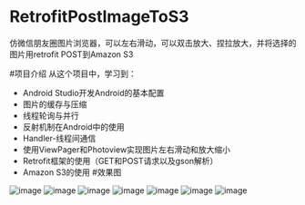 # RetrofitPostImageToS3
仿微信朋友圈图片浏览器，可以左右滑动，可以双击放大、捏拉放大，并将选择的图片用retrofit POST到Amazon S3

#项目介绍
从这个项目中，学习到：<br>
* Android Studio开发Android的基本配置
* 图片的缓存与压缩 
* 线程轮询与并行
* 反射机制在Android中的使用 
* Handler-线程间通信
* 使用ViewPager和Photoview实现图片左右滑动和放大缩小
* Retrofit框架的使用（GET和POST请求以及gson解析）
* Amazon S3的使用
#效果图

 ![image](https://raw.githubusercontent.com/ruanqiujing/RetrofitPostImageToS3/master/Images/Screenshot_2016-07-28-16-23-07.png)
  ![image](https://raw.githubusercontent.com/ruanqiujing/RetrofitPostImageToS3/master/Images/Screenshot_2016-07-28-16-25-24.png) ![image](https://raw.githubusercontent.com/ruanqiujing/RetrofitPostImageToS3/master/Images/Screenshot_2016-07-28-16-25-32.png) ![image](https://raw.githubusercontent.com/ruanqiujing/RetrofitPostImageToS3/master/Images/Screenshot_2016-07-28-16-25-45.png) ![image](https://raw.githubusercontent.com/ruanqiujing/RetrofitPostImageToS3/master/Images/Screenshot_2016-07-28-16-25-49.png) ![image](https://raw.githubusercontent.com/ruanqiujing/RetrofitPostImageToS3/master/Images/Screenshot_2016-07-28-16-25-59.png)
   ![image](https://raw.githubusercontent.com/ruanqiujing/RetrofitPostImageToS3/master/Images/Screenshot_2016-07-28-16-43-40.png)
